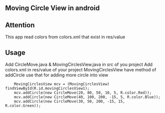 Moving Circle View in android
----------
## Attention
This app read colors from colors.xml that exist in res/value
## Usage
Add CircleMove.java &amp; MovingCirclesView.java in src of you project
Add colors.xml in res/value of your project
MovingCirclesView have method of addCircle use that for adding more circle into view
```
	MovingCirclesView mcv = (MovingCirclesView) findViewById(R.id.movingCirclesView1);
    mcv.addCircle(new CircleMove(20, 80, 50, 10, 5, R.color.Red));
    mcv.addCircle(new CircleMove(40, 100, 200, -15, 5, R.color.Blue));
    mcv.addCircle(new CircleMove(30, 50, 200, -15, 15, R.color.Green));
```